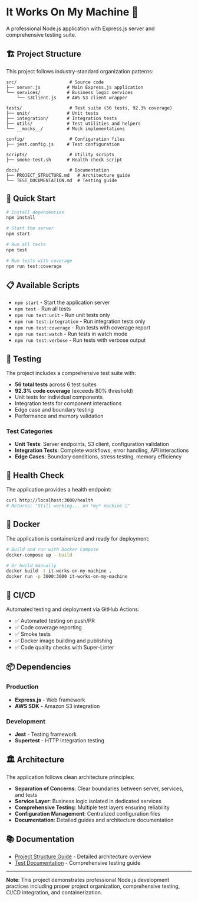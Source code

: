# It Works On My Machine 🧃

A professional Node.js application with Express.js server and comprehensive testing suite.

## 🏗️ Project Structure

This project follows industry-standard organization patterns:

```
src/                    # Source code
├── server.js          # Main Express.js application
└── services/          # Business logic services
    └── s3Client.js    # AWS S3 client wrapper

tests/                  # Test suite (56 tests, 92.3% coverage)
├── unit/              # Unit tests
├── integration/       # Integration tests  
├── utils/             # Test utilities and helpers
└── __mocks__/         # Mock implementations

config/                 # Configuration files
├── jest.config.js     # Test configuration

scripts/                # Utility scripts
├── smoke-test.sh      # Health check script

docs/                   # Documentation
├── PROJECT_STRUCTURE.md   # Architecture guide
└── TEST_DOCUMENTATION.md  # Testing guide
```

## 🚀 Quick Start

```bash
# Install dependencies
npm install

# Start the server
npm start

# Run all tests
npm test

# Run tests with coverage
npm run test:coverage
```

## 📋 Available Scripts

- `npm start` - Start the application server
- `npm test` - Run all tests
- `npm run test:unit` - Run unit tests only
- `npm run test:integration` - Run integration tests only
- `npm run test:coverage` - Run tests with coverage report
- `npm run test:watch` - Run tests in watch mode
- `npm run test:verbose` - Run tests with verbose output

## 🧪 Testing

The project includes a comprehensive test suite with:

- **56 total tests** across 6 test suites
- **92.3% code coverage** (exceeds 80% threshold)
- Unit tests for individual components
- Integration tests for component interactions
- Edge case and boundary testing
- Performance and memory validation

### Test Categories

- **Unit Tests**: Server endpoints, S3 client, configuration validation
- **Integration Tests**: Complete workflows, error handling, API interactions
- **Edge Cases**: Boundary conditions, stress testing, memory efficiency

## 🏥 Health Check

The application provides a health endpoint:

```bash
curl http://localhost:3000/health
# Returns: "Still working... on *my* machine 🧃"
```

## 🐳 Docker

The application is containerized and ready for deployment:

```bash
# Build and run with Docker Compose
docker-compose up --build

# Or build manually
docker build -t it-works-on-my-machine .
docker run -p 3000:3000 it-works-on-my-machine
```

## 🔄 CI/CD

Automated testing and deployment via GitHub Actions:

- ✅ Automated testing on push/PR
- ✅ Code coverage reporting
- ✅ Smoke tests
- ✅ Docker image building and publishing
- ✅ Code quality checks with Super-Linter

## 📦 Dependencies

### Production
- **Express.js** - Web framework
- **AWS SDK** - Amazon S3 integration

### Development  
- **Jest** - Testing framework
- **Supertest** - HTTP integration testing

## 🏛️ Architecture

The application follows clean architecture principles:

- **Separation of Concerns**: Clear boundaries between server, services, and tests
- **Service Layer**: Business logic isolated in dedicated services
- **Comprehensive Testing**: Multiple test layers ensuring reliability
- **Configuration Management**: Centralized configuration files
- **Documentation**: Detailed guides and architecture documentation

## 📚 Documentation

- [Project Structure Guide](docs/PROJECT_STRUCTURE.md) - Detailed architecture overview
- [Test Documentation](docs/TEST_DOCUMENTATION.md) - Comprehensive testing guide

---

**Note**: This project demonstrates professional Node.js development practices including proper project organization, comprehensive testing, CI/CD integration, and containerization.
